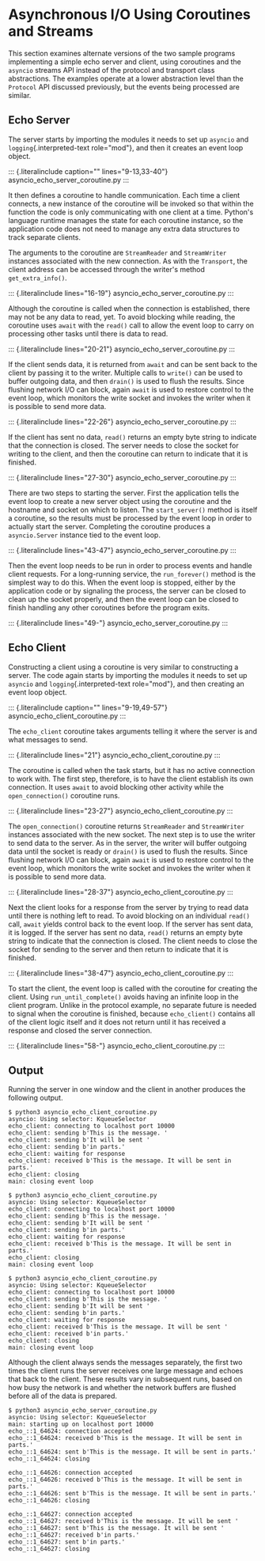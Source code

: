 Asynchronous I/O Using Coroutines and Streams
=============================================

This section examines alternate versions of the two sample programs
implementing a simple echo server and client, using coroutines and the
`asyncio` streams API instead of the protocol and transport class
abstractions. The examples operate at a lower abstraction level than the
`Protocol` API discussed previously, but the events being processed are
similar.

Echo Server
-----------

The server starts by importing the modules it needs to set up `asyncio`
and `logging`{.interpreted-text role="mod"}, and then it creates an
event loop object.

::: {.literalinclude caption="" lines="9-13,33-40"}
asyncio\_echo\_server\_coroutine.py
:::

It then defines a coroutine to handle communication. Each time a client
connects, a new instance of the coroutine will be invoked so that within
the function the code is only communicating with one client at a time.
Python\'s language runtime manages the state for each coroutine
instance, so the application code does not need to manage any extra data
structures to track separate clients.

The arguments to the coroutine are `StreamReader` and `StreamWriter`
instances associated with the new connection. As with the `Transport`,
the client address can be accessed through the writer\'s method
`get_extra_info()`.

::: {.literalinclude lines="16-19"}
asyncio\_echo\_server\_coroutine.py
:::

Although the coroutine is called when the connection is established,
there may not be any data to read, yet. To avoid blocking while reading,
the coroutine uses `await` with the `read()` call to allow the event
loop to carry on processing other tasks until there is data to read.

::: {.literalinclude lines="20-21"}
asyncio\_echo\_server\_coroutine.py
:::

If the client sends data, it is returned from `await` and can be sent
back to the client by passing it to the writer. Multiple calls to
`write()` can be used to buffer outgoing data, and then `drain()` is
used to flush the results. Since flushing network I/O can block, again
`await` is used to restore control to the event loop, which monitors the
write socket and invokes the writer when it is possible to send more
data.

::: {.literalinclude lines="22-26"}
asyncio\_echo\_server\_coroutine.py
:::

If the client has sent no data, `read()` returns an empty byte string to
indicate that the connection is closed. The server needs to close the
socket for writing to the client, and then the coroutine can return to
indicate that it is finished.

::: {.literalinclude lines="27-30"}
asyncio\_echo\_server\_coroutine.py
:::

There are two steps to starting the server. First the application tells
the event loop to create a new server object using the coroutine and the
hostname and socket on which to listen. The `start_server()` method is
itself a coroutine, so the results must be processed by the event loop
in order to actually start the server. Completing the coroutine produces
a `asyncio.Server` instance tied to the event loop.

::: {.literalinclude lines="43-47"}
asyncio\_echo\_server\_coroutine.py
:::

Then the event loop needs to be run in order to process events and
handle client requests. For a long-running service, the `run_forever()`
method is the simplest way to do this. When the event loop is stopped,
either by the application code or by signaling the process, the server
can be closed to clean up the socket properly, and then the event loop
can be closed to finish handling any other coroutines before the program
exits.

::: {.literalinclude lines="49-"}
asyncio\_echo\_server\_coroutine.py
:::

Echo Client
-----------

Constructing a client using a coroutine is very similar to constructing
a server. The code again starts by importing the modules it needs to set
up `asyncio` and `logging`{.interpreted-text role="mod"}, and then
creating an event loop object.

::: {.literalinclude caption="" lines="9-19,49-57"}
asyncio\_echo\_client\_coroutine.py
:::

The `echo_client` coroutine takes arguments telling it where the server
is and what messages to send.

::: {.literalinclude lines="21"}
asyncio\_echo\_client\_coroutine.py
:::

The coroutine is called when the task starts, but it has no active
connection to work with. The first step, therefore, is to have the
client establish its own connection. It uses `await` to avoid blocking
other activity while the `open_connection()` coroutine runs.

::: {.literalinclude lines="23-27"}
asyncio\_echo\_client\_coroutine.py
:::

The `open_connection()` coroutine returns `StreamReader` and
`StreamWriter` instances associated with the new socket. The next step
is to use the writer to send data to the server. As in the server, the
writer will buffer outgoing data until the socket is ready or `drain()`
is used to flush the results. Since flushing network I/O can block,
again `await` is used to restore control to the event loop, which
monitors the write socket and invokes the writer when it is possible to
send more data.

::: {.literalinclude lines="28-37"}
asyncio\_echo\_client\_coroutine.py
:::

Next the client looks for a response from the server by trying to read
data until there is nothing left to read. To avoid blocking on an
individual `read()` call, `await` yields control back to the event loop.
If the server has sent data, it is logged. If the server has sent no
data, `read()` returns an empty byte string to indicate that the
connection is closed. The client needs to close the socket for sending
to the server and then return to indicate that it is finished.

::: {.literalinclude lines="38-47"}
asyncio\_echo\_client\_coroutine.py
:::

To start the client, the event loop is called with the coroutine for
creating the client. Using `run_until_complete()` avoids having an
infinite loop in the client program. Unlike in the protocol example, no
separate future is needed to signal when the coroutine is finished,
because `echo_client()` contains all of the client logic itself and it
does not return until it has received a response and closed the server
connection.

::: {.literalinclude lines="58-"}
asyncio\_echo\_client\_coroutine.py
:::

Output
------

Running the server in one window and the client in another produces the
following output.

``` {.sourceCode .none}
$ python3 asyncio_echo_client_coroutine.py
asyncio: Using selector: KqueueSelector
echo_client: connecting to localhost port 10000
echo_client: sending b'This is the message. '
echo_client: sending b'It will be sent '
echo_client: sending b'in parts.'
echo_client: waiting for response
echo_client: received b'This is the message. It will be sent in parts.'
echo_client: closing
main: closing event loop

$ python3 asyncio_echo_client_coroutine.py
asyncio: Using selector: KqueueSelector
echo_client: connecting to localhost port 10000
echo_client: sending b'This is the message. '
echo_client: sending b'It will be sent '
echo_client: sending b'in parts.'
echo_client: waiting for response
echo_client: received b'This is the message. It will be sent in parts.'
echo_client: closing
main: closing event loop

$ python3 asyncio_echo_client_coroutine.py
asyncio: Using selector: KqueueSelector
echo_client: connecting to localhost port 10000
echo_client: sending b'This is the message. '
echo_client: sending b'It will be sent '
echo_client: sending b'in parts.'
echo_client: waiting for response
echo_client: received b'This is the message. It will be sent '
echo_client: received b'in parts.'
echo_client: closing
main: closing event loop
```

Although the client always sends the messages separately, the first two
times the client runs the server receives one large message and echoes
that back to the client. These results vary in subsequent runs, based on
how busy the network is and whether the network buffers are flushed
before all of the data is prepared.

``` {.sourceCode .none}
$ python3 asyncio_echo_server_coroutine.py
asyncio: Using selector: KqueueSelector
main: starting up on localhost port 10000
echo_::1_64624: connection accepted
echo_::1_64624: received b'This is the message. It will be sent in parts.'
echo_::1_64624: sent b'This is the message. It will be sent in parts.'
echo_::1_64624: closing

echo_::1_64626: connection accepted
echo_::1_64626: received b'This is the message. It will be sent in parts.'
echo_::1_64626: sent b'This is the message. It will be sent in parts.'
echo_::1_64626: closing

echo_::1_64627: connection accepted
echo_::1_64627: received b'This is the message. It will be sent '
echo_::1_64627: sent b'This is the message. It will be sent '
echo_::1_64627: received b'in parts.'
echo_::1_64627: sent b'in parts.'
echo_::1_64627: closing
```
